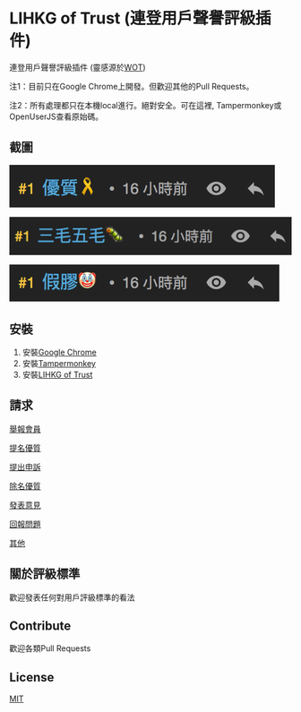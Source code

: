 # LIHKG of Trust (連登用戶聲譽評級插件)

連登用戶聲譽評級插件 (靈感源於[WOT](https://chrome.google.com/webstore/detail/wot-web-of-trust-website/bhmmomiinigofkjcapegjjndpbikblnp))

注1：目前只在Google Chrome上開發。但歡迎其他的Pull Requests。

注2：所有處理都只在本機local進行。絕對安全。可在這裡, Tampermonkey或OpenUserJS查看原始碼。

## 截圖

![trusted](https://github.com/blah2017blah/lihkg-of-trust/blob/master/screenshots/trusted.png)

![five_cents](https://github.com/blah2017blah/lihkg-of-trust/raw/master/screenshots/five_cents.png)

![troll](https://github.com/blah2017blah/lihkg-of-trust/raw/master/screenshots/troll.png)

## 安裝

1. 安裝[Google Chrome](https://www.google.com/chrome/)
2. 安裝[Tampermonkey](https://chrome.google.com/webstore/detail/tampermonkey/dhdgffkkebhmkfjojejmpbldmpobfkfo)
3. 安裝[LIHKG of Trust](https://openuserjs.org/scripts/blah2017blah/lihkg-of-trust)

## 請求

[舉報會員](https://github.com/blah2017blah/lihkg-of-trust/issues/new?assignees=&labels=&template=report_user.md&title=%5B%E8%88%89%E5%A0%B1%5D+%E8%88%89%E5%A0%B1%E6%9C%83%E5%93%A1%22XXXX%22%E7%82%BA%E4%B8%89%E6%AF%9B%2F%E4%BA%94%E6%AF%9B%2F%E5%81%87%E8%86%A0)

[提名優質](https://github.com/blah2017blah/lihkg-of-trust/issues/new?assignees=&labels=&template=nominate_user.md&title=%5B%E6%8F%90%E5%90%8D%5D+%E6%8F%90%E5%90%8D%E6%9C%83%E5%93%A1%22XXXX%22%E7%82%BA%E5%84%AA%E8%B3%AA%E6%9C%83%E5%93%A1)

[提出申訴](https://github.com/blah2017blah/lihkg-of-trust/issues/new?assignees=&labels=&template=appeal_user.md&title=%5B%E7%94%B3%E8%A8%B4%5D+%E6%9C%83%E5%93%A1+%22XXXX%22+%E6%8F%90%E5%87%BA%E7%94%B3%E8%A8%B4)

[除名優質](https://github.com/blah2017blah/lihkg-of-trust/issues/new?assignees=&labels=&template=remove_user.md&title=%5B%E9%99%A4%E5%90%8D%5D+%E8%AB%8B%E6%B1%82%E9%99%A4%E5%90%8D%E6%9C%83%E5%93%A1%22XXXX%22)

[發表意見](https://github.com/blah2017blah/lihkg-of-trust/issues/new?assignees=&labels=&template=feature_request.md&title=%5B%E6%84%8F%E8%A6%8B%5D+%E6%84%8F%E8%A6%8B%E7%B0%A1%E4%BB%8B)

[回報問題](https://github.com/blah2017blah/lihkg-of-trust/issues/new?assignees=&labels=&template=bug_report.md&title=%5B%E5%9B%9E%E5%A0%B1%5D+%E5%95%8F%E9%A1%8C%E7%B0%A1%E4%BB%8B)

[其他](https://github.com/blah2017blah/lihkg-of-trust/issues/new/choose)

## 關於評級標準

歡迎發表任何對用戶評級標準的看法

## Contribute

歡迎各類Pull Requests

## License
[MIT](https://choosealicense.com/licenses/mit/)
